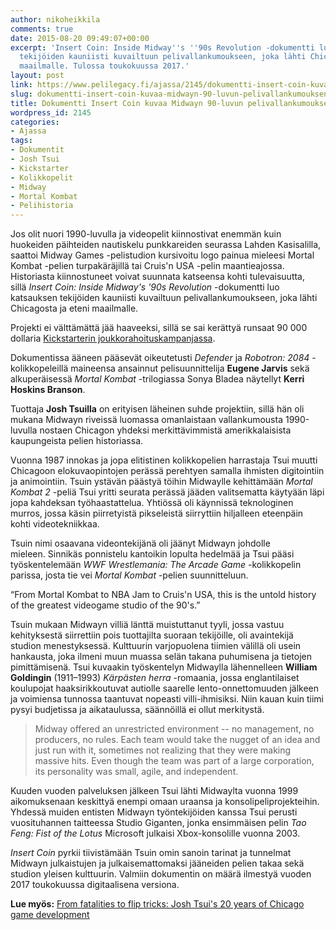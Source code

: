 ```yaml
---
author: nikoheikkila
comments: true
date: 2015-08-20 09:49:07+00:00
excerpt: 'Insert Coin: Inside Midway''s ''90s Revolution -dokumentti luo katsauksen
  tekijöiden kauniisti kuvailtuun pelivallankumoukseen, joka lähti Chicagosta ja eteni
  maailmalle. Tulossa toukokuussa 2017.'
layout: post
link: https://www.pelilegacy.fi/ajassa/2145/dokumentti-insert-coin-kuvaa-midwayn-90-luvun-pelivallankumouksen
slug: dokumentti-insert-coin-kuvaa-midwayn-90-luvun-pelivallankumouksen
title: Dokumentti Insert Coin kuvaa Midwayn 90-luvun pelivallankumouksen
wordpress_id: 2145
categories:
- Ajassa
tags:
- Dokumentit
- Josh Tsui
- Kickstarter
- Kolikkopelit
- Midway
- Mortal Kombat
- Pelihistoria
---
```






Jos olit nuori 1990-luvulla ja videopelit kiinnostivat enemmän kuin huokeiden päihteiden nautiskelu punkkareiden seurassa Lahden Kasisalilla, saattoi Midway Games -pelistudion kursivoitu logo painua mieleesi Mortal Kombat -pelien turpakäräjillä tai Cruis'n USA -pelin maantieajossa. Historiasta kiinnostuneet voivat suunnata katseensa kohti tulevaisuutta, sillä _Insert Coin: Inside Midway's '90s Revolution_ -dokumentti luo katsauksen tekijöiden kauniisti kuvailtuun pelivallankumoukseen, joka lähti Chicagosta ja eteni maailmalle.

Projekti ei välttämättä jää haaveeksi, sillä se sai kerättyä runsaat 90 000 dollaria [Kickstarterin joukkorahoituskampanjassa](https://www.kickstarter.com/projects/joshuatsui/insert-coin-inside-midways-90s-revolution/).

Dokumentissa ääneen pääsevät oikeutetusti _Defender_ ja _Robotron: 2084_ -kolikkopeleillä maineensa ansainnut pelisuunnittelija **Eugene Jarvis** sekä alkuperäisessä _Mortal Kombat_ -trilogiassa Sonya Bladea näytellyt **Kerri Hoskins Branson**.

Tuottaja **Josh Tsuilla** on erityisen läheinen suhde projektiin, sillä hän oli mukana Midwayn riveissä luomassa omanlaistaan vallankumousta 1990-luvulla nostaen Chicagon yhdeksi merkittävimmistä amerikkalaisista kaupungeista pelien historiassa.

Vuonna 1987 innokas ja jopa elitistinen kolikkopelien harrastaja Tsui muutti Chicagoon elokuvaopintojen perässä perehtyen samalla ihmisten digitointiin ja animointiin. Tsuin ystävän päästyä töihin Midwaylle kehittämään _Mortal Kombat 2_ -peliä Tsui yritti seurata perässä jääden valitsematta käytyään läpi jopa kahdeksan työhaastattelua. Yhtiössä oli käynnissä teknologinen murros, jossa käsin piirretyistä pikseleistä siirryttiin hiljalleen eteenpäin kohti videotekniikkaa.

Tsuin nimi osaavana videontekijänä oli jäänyt Midwayn johdolle mieleen. Sinnikäs ponnistelu kantoikin lopulta hedelmää ja Tsui pääsi työskentelemään _WWF Wrestlemania: The Arcade Game_ -kolikkopelin parissa, josta tie vei _Mortal Kombat_ -pelien suunnitteluun.

<div class="pullquote">“From Mortal Kombat to NBA Jam to Cruis'n USA, this is the untold history of the greatest videogame studio of the 90's.”</div>

Tsuin mukaan Midwayn villiä länttä muistuttanut tyyli, jossa vastuu kehityksestä siirrettiin pois tuottajilta suoraan tekijöille, oli avaintekijä studion menestyksessä. Kulttuurin varjopuolena tiimien välillä oli usein hankausta, joka ilmeni muun muassa selän takana puhumisena ja tietojen pimittämisenä. Tsui kuvaakin työskentelyn Midwaylla lähennelleen **William Goldingin** (1911–1993) _Kärpästen herra_ -romaania, jossa englantilaiset koulupojat haaksirikkoutuvat autiolle saarelle lento-onnettomuuden jälkeen ja voimiensa tunnossa taantuvat nopeasti villi-ihmisiksi. Niin kauan kuin tiimi pysyi budjetissa ja aikataulussa, säännöillä ei ollut merkitystä.



<blockquote>Midway offered an unrestricted environment -- no management, no producers, no rules. Each team would take the nugget of an idea and just run with it, sometimes not realizing that they were making massive hits. Even though the team was part of a large corporation, its personality was small, agile, and independent.</blockquote>



Kuuden vuoden palveluksen jälkeen Tsui lähti Midwaylta vuonna 1999 aikomuksenaan keskittyä enempi omaan uraansa ja konsolipeliprojekteihin. Yhdessä muiden entisten Midwayn työntekijöiden kanssa Tsui perusti vuosituhannen taitteessa Studio Giganten, jonka ensimmäisen pelin _Tao Feng: Fist of the Lotus_ Microsoft julkaisi Xbox-konsolille vuonna 2003.

_Insert Coin_ pyrkii tiivistämään Tsuin omin sanoin tarinat ja tunnelmat Midwayn julkaistujen ja julkaisemattomaksi jääneiden pelien takaa sekä studion yleisen kulttuurin. Valmiin dokumentin on määrä ilmestyä vuoden 2017 toukokuussa digitaalisena versiona.

**Lue myös:** [From fatalities to flip tricks: Josh Tsui's 20 years of Chicago game development](http://www.polygon.com/features/2013/1/24/3754750/from-fatalities-to-flip-tricks-josh-tsuis-20-years-of-chicago-game)
